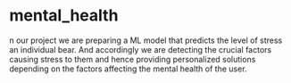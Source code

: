# mental_health
n our project we are preparing a ML model that predicts the level of stress an individual bear. And accordingly we are detecting the crucial factors causing stress to them and hence providing personalized solutions depending on the factors affecting the mental health of the user.
